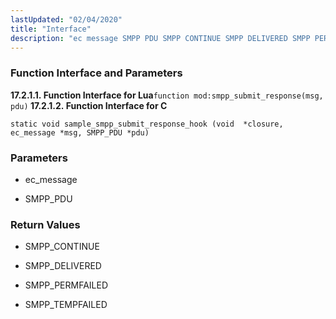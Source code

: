 ```yaml
---
lastUpdated: "02/04/2020"
title: "Interface"
description: "ec message SMPP PDU SMPP CONTINUE SMPP DELIVERED SMPP PERMFAILED SMPP TEMPFAILED..."
---
```


### <a name="idp827824"></a> Function Interface and Parameters

**<a name="idp828976"></a> 17.2.1.1. Function Interface for Lua**`function mod:smpp_submit_response(msg, pdu)`**<a name="idp795904"></a> 17.2.1.2. Function Interface for C**
```
static void sample_smpp_submit_response_hook (void  *closure,
ec_message *msg, SMPP_PDU *pdu)
```

### <a name="idp797952"></a> Parameters

*   ec_message

*   SMPP_PDU

### <a name="idp801568"></a> Return Values

*   SMPP_CONTINUE

*   SMPP_DELIVERED

*   SMPP_PERMFAILED

*   SMPP_TEMPFAILED